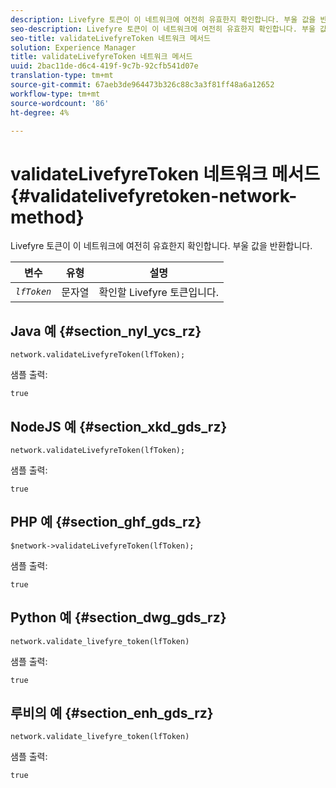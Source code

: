 ```yaml
---
description: Livefyre 토큰이 이 네트워크에 여전히 유효한지 확인합니다. 부울 값을 반환합니다.
seo-description: Livefyre 토큰이 이 네트워크에 여전히 유효한지 확인합니다. 부울 값을 반환합니다.
seo-title: validateLivefyreToken 네트워크 메서드
solution: Experience Manager
title: validateLivefyreToken 네트워크 메서드
uuid: 2bac11de-d6c4-419f-9c7b-92cfb541d07e
translation-type: tm+mt
source-git-commit: 67aeb3de964473b326c88c3a3f81ff48a6a12652
workflow-type: tm+mt
source-wordcount: '86'
ht-degree: 4%

---
```



# validateLivefyreToken 네트워크 메서드{#validatelivefyretoken-network-method}

Livefyre 토큰이 이 네트워크에 여전히 유효한지 확인합니다. 부울 값을 반환합니다.

| 변수 | 유형 | 설명 |
|---|---|---|
| *`lfToken`* | 문자열 | 확인할 Livefyre 토큰입니다. |

## Java 예 {#section_nyl_ycs_rz}

```
network.validateLivefyreToken(lfToken); 
```

샘플 출력:

```
true 
```

## NodeJS 예 {#section_xkd_gds_rz}

```
network.validateLivefyreToken(lfToken); 
```

샘플 출력:

```
true 
```

## PHP 예 {#section_ghf_gds_rz}

```
$network->validateLivefyreToken(lfToken); 
```

샘플 출력:

```
true 
```

## Python 예 {#section_dwg_gds_rz}

```
network.validate_livefyre_token(lfToken) 
```

샘플 출력:

```
true 
```

## 루비의 예 {#section_enh_gds_rz}

```
network.validate_livefyre_token(lfToken) 
```

샘플 출력:

```
true 
```

